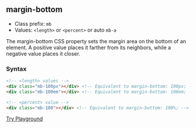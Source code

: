## margin-bottom
- Class prefix: `mb`
- Values: `<length>` or `<percent>` or auto `mb-a`

The margin-bottom CSS property sets the margin area on the bottom of an element. A positive value places it farther from its neighbors, while a negative value places it closer.

### Syntax
```html
<!-- <length> values -->
<div class="mb-100px"></div> <!-- Equivalent to margin-bottom: 100px; -->
<div class="mb-100em"></div> <!-- Equivalent to margin-bottom: 100em; -->

<!-- <percent> value -->
<div class="mb-100"></div> <!-- Equivalent to margin-bottom: 100%; -->
```
[Try Playground](../../../cssist/demo)
